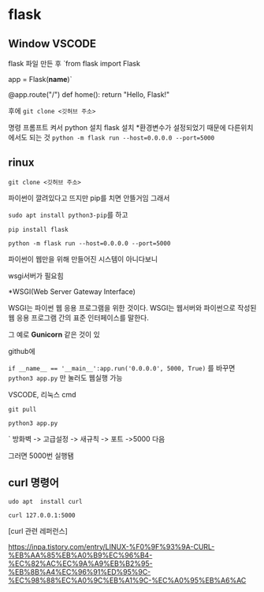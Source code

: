 # flask
## Window VSCODE
flask 파일 만든 후
`from flask import Flask

app = Flask(__name__)`

@app.route("/")
def home():
    return "Hello, Flask!"

후에 `git clone <깃허브 주소>`

명령 프롬프트 켜서
python 설치
flask 설치
*환경변수가 설정되었기 때문에 다른위치에서도 되는 것
`python -m flask run --host=0.0.0.0 --port=5000`

## rinux
`git clone <깃허브 주소>`

파이썬이 깔려있다고 뜨지만 pip를 치면 안뜰거임 그래서

`sudo apt install python3-pip`를 하고

`pip install flask`

`python -m flask run --host=0.0.0.0 --port=5000`


파이썬이 웹만을 위해 만들어진 시스템이 아니다보니

wsgi서버가 필요힘

*WSGI(Web Server Gateway Interface)

WSGI는 파이썬 웹 응용 프로그램을 위한 것이다. WSGI는 웹서버와 파이썬으로 작성된 웹 응용 프로그램 간의 표준 인터페이스를 말한다.

그 예로 **Gunicorn** 같은 것이 있


github에

`if __name__ == '__main__':app.run('0.0.0.0', 5000, True)`
를 바꾸면 `python3 app.py` 만 눌러도 웹실행 가능

VSCODE, 리눅스 cmd

`git pull`

`python3 app.py`

`
방화벽 -> 고급설정 -> 새규칙 -> 포트 ->5000 다음

그러면 5000번 실행됌

## curl 명령어

`udo apt  install curl`

`curl 127.0.0.1:5000`


[curl 관련 레퍼런스]

https://inpa.tistory.com/entry/LINUX-%F0%9F%93%9A-CURL-%EB%AA%85%EB%A0%B9%EC%96%B4-%EC%82%AC%EC%9A%A9%EB%B2%95-%EB%8B%A4%EC%96%91%ED%95%9C-%EC%98%88%EC%A0%9C%EB%A1%9C-%EC%A0%95%EB%A6%AC



